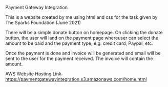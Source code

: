Payment Gateway Integration

This is a website created by me using html and css for the task given by The Sparks Foundation (June 2021)

There will be a simple donate button on homepage. On clicking the donate button, the user will land on the payment page whereuser can select the amount to be paid and the payment type, e.g. credit card, Paypal, etc.

Once the payment is done and invoice will be generated and email will be sent to the user for the payment received. The invoice will contain the amount.

AWS Website Hosting Link- https://paymentgatewayintegration.s3.amazonaws.com/home.html

